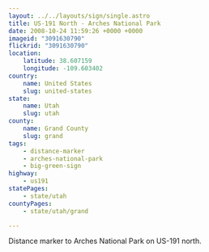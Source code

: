 ```yaml
---
layout: ../../layouts/sign/single.astro
title: US-191 North - Arches National Park
date: 2008-10-24 11:59:26 +0000 +0000
imageid: "3091630790"
flickrid: "3091630790"
location:
    latitude: 38.607159
    longitude: -109.603402
country:
    name: United States
    slug: united-states
state:
    name: Utah
    slug: utah
county:
    name: Grand County
    slug: grand
tags:
    - distance-marker
    - arches-national-park
    - big-green-sign
highway:
    - us191
statePages:
    - state/utah
countyPages:
    - state/utah/grand

---
```

Distance marker to Arches National Park on US-191 north.